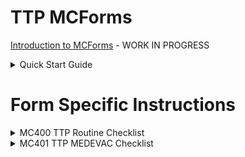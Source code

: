 # TTP MCForms

[Introduction to MCForms](../assets/howto/mcforms.md) - WORK IN PROGRESS
<!-- TO DO: add more details about me later -->

<details>

<summary>Quick Start Guide</summary>

### Quick Start

Download [JS8Spotter](https://kf7mix.com/js8spotter.html) and install/setup as instructed.
Note that you will need to make sure your instance of JS8Spotter has the correct port settings and JS8Call must be set up
to receive connections from the software.
View the [Introduction to JS8Spotter Video](https://www.youtube.com/watch?v=eE8PhzN8IZY)
to learn about basic functionality.

- Place .txt files in the `forms` directory where you installed JS8 Spotter.
- Verify JS8 Spotter has imported the forms by clicking on `Tools > MCForms - Forms`. You should see the imported forms in the menu. If not, close JS8 Spotter and try again.
![JS8 MCForm list menu image](../assets/images/js8spotter_mcform_list2.png)

### Filling the forms.

- Start JS8 Spotter, click on `Tools > MCForms - Forms` and select the form you want to use. 
- Select pre-populated answers from the dropdown list.
![JS8 MCF400 image](../assets/images/MCF400.png)

Once the form has been completed:
- Click `Post Form to Expect`. A popup will appear to confirm your post.
- Click `Yes` to submit.

  ![js8spotter_post_to_expect.png](../assets/images/js8spotter_post_to_expect.png)

### Submitting the Forms

- Click on `Tools > Expect`
![js8spotter_expect_menu.png](../assets/images/js8spotter_expect_menu.png)

The expect system window will open.
- Right-click on your form to load the response.
- Click `Send Now`
![js8spotter_expect_window.png](../assets/images/js8spotter_expect_window.png)

The _Manually Send Expect Response_ window will open.
- Enter call sign or group
- Ensure the `Send as MSG` box is checked
- Click `Send`

  ![js8spotter_expect_send_window.png](../assets/images/js8spotter_expect_send_window.png)
</details>

# Form Specific Instructions

<details>
<summary>MC400 TTP Routine Checklist</summary>

### MC400 TTP Routine Checklist

</details>

<details>
<summary>MC401 TTP MEDEVAC Checklist</summary>

### MC401 TTP MEDEVAC Checklist

</details>








